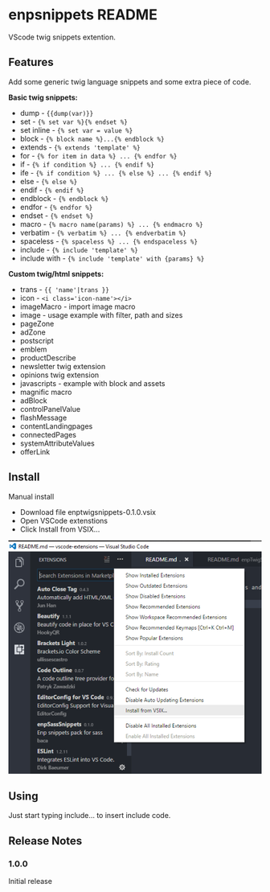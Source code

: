 # enpsnippets README

VScode twig snippets extention.

## Features

Add some generic twig language snippets and some extra piece of code.

**Basic twig snippets:**

* dump - `{{dump(var)}}`
* set - `{% set var %}{% endset %}`
* set inline - `{% set var = value %}`
* block - `{% block name %}...{% endblock %}`
* extends - `{% extends 'template' %}`
* for - `{% for item in data %} ... {% endfor %}`
* if - `{% if condition %} ... {% endif %}`
* ife - `{% if condition %} ... {% else %} ... {% endif %}`
* else - `{% else %}`
* endif - `{% endif %}`
* endblock - `{% endblock %}`
* endfor - `{% endfor %}`
* endset - `{% endset %}`
* macro - `{% macro name(params) %} ... {% endmacro %}`
* verbatim - `{% verbatim %} ... {% endverbatim %}`
* spaceless - `{% spaceless %} ... {% endspaceless %}`
* include - `{% include 'template' %}`
* include with - `{% include 'template' with {params} %}`

**Custom twig/html snippets:**

* trans - `{{ 'name'|trans }}`
* icon - `<i class='icon-name'></i>`
* imageMacro - import image macro
* image - usage example with filter, path and sizes
* pageZone
* adZone
* postscript
* emblem
* productDescribe
* newsletter twig extension
* opinions twig extension
* javascripts - example with block and assets
* magnific macro
* adBlock
* controlPanelValue
* flashMessage
* contentLandingpages
* connectedPages
* systemAttributeValues
* offerLink


## Install

Manual install

* Download file enptwigsnippets-0.1.0.vsix
* Open VSCode extenstions
* Click Install from VSIX...

![Install from VSIX](https://github.com/enetproduction/vscode-extensions/blob/master/enpTwigSnippets/vsix.png)

## Using

Just start typing include... to insert include code.


## Release Notes

### 1.0.0

Initial release

